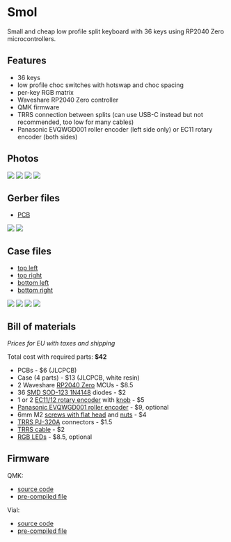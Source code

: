 # Smol

Small and cheap low profile split keyboard with 36 keys using RP2040 Zero microcontrollers.

## Features

- 36 keys
- low profile choc switches with hotswap and choc spacing
- per-key RGB matrix
- Waveshare RP2040 Zero controller
- QMK firmware
- TRRS connection between splits (can use USB-C instead but not recommended, too low for many cables)
- Panasonic EVQWGD001 roller encoder (left side only) or EC11 rotary encoder (both sides)

## Photos

![](./images/top.jpg)
![](./images/side.jpg)
![](./images/front.jpg)
![](./images/bottom.jpg)

## Gerber files

- [PCB](gerbers/pcb.zip)

![](./images/render-pcb-top.png)
![](./images/render-pcb-back.png)

## Case files

- [top left](stl/top-left.stl)
- [top right](stl/top-right.stl)
- [bottom left](stl/bottom-left.stl)
- [bottom right](stl/bottom-right.stl)

![](./images/render-top.png)
![](./images/render-front.png)
![](./images/render-side.png)
![](./images/render-bottom.png)

## Bill of materials

_Prices for EU with taxes and shipping_

Total cost with required parts: **$42**

- PCBs - $6 (JLCPCB)
- Case (4 parts) - $13 (JLCPCB, white resin)
- 2 Waveshare [RP2040 Zero](https://www.aliexpress.com/item/3256804090654134.html) MCUs - $8.5
- 36 [SMD SOD-123 1N4148](https://www.aliexpress.com/item/1005002882901030.html) diodes - $2
- 1 or 2 [EC11/12 rotary encoder](https://www.aliexpress.com/item/33006686909.html) with [knob](https://www.aliexpress.com/item/1005003425428192.html) - $5
- [Panasonic EVQWGD001 roller encoder](https://www.aliexpress.com/item/32990950196.html) - $9, optional
- 6mm M2 [screws with flat head](https://www.aliexpress.com/item/4001248931159.html) and [nuts](https://www.aliexpress.com/item/1005001412230125.html) - $4
- [TRRS PJ-320A](https://www.aliexpress.com/item/4000661212458.html) connectors - $1.5
- [TRRS cable](https://www.aliexpress.com/item/1005003676559658.html) - $2
- [RGB LEDs](https://www.aliexpress.com/item/1005003636607308.html) - $8.5, optional

## Firmware

QMK:

- [source code](https://github.com/zzeneg/qmk_firmware/tree/feature/smol/keyboards/smol)
- [pre-compiled file](./firmware/qmk/smol_zzeneg.uf2)

Vial:

- [source code](https://github.com/zzeneg/vial-qmk/tree/feature/smol/keyboards/smol)
- [pre-compiled file](./firmware/vial/smol_vial.uf2)
